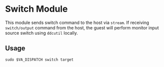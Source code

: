 # Switch Module

This module sends switch command to the host via `stream`. If receiving `switch/output` command from the host, the guest will perform monitor input source switch using `ddcutil` locally.

## Usage

```
sudo $VA_DISPATCH switch target
```
